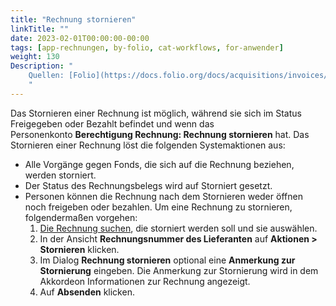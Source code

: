 ```yaml
---
title: "Rechnung stornieren"
linkTitle: ""
date: 2023-02-01T00:00:00-00:00
tags: [app-rechnungen, by-folio, cat-workflows, for-anwender]
weight: 130
Description: "
    Quellen: [Folio](https://docs.folio.org/docs/acquisitions/invoices/#paying-an-invoice) & [GBV](https://info.gbv.de/display/FOLIOGBVEXTERN/Folio:+Rechnung+stornieren)
    "
---
```


Das Stornieren einer Rechnung ist möglich, während sie sich im Status Freigegeben oder Bezahlt befindet und wenn das Personenkonto **Berechtigung Rechnung: Rechnung stornieren** hat. Das Stornieren einer Rechnung löst die folgenden Systemaktionen aus:

* Alle Vorgänge gegen Fonds, die sich auf die Rechnung beziehen, werden storniert.
* Der Status des Rechnungsbelegs wird auf Storniert gesetzt.
* Personen können die Rechnung nach dem Stornieren weder öffnen noch freigeben oder bezahlen. Um eine Rechnung zu stornieren, folgendermaßen vorgehen:
    1.  [Die Rechnung suchen](https://info.gbv.de/display/FOLIOGBVEXTERN/Folio%3A+Rechnung+suchen), die storniert werden soll und sie auswählen.
    2.  In der Ansicht **Rechnungsnummer des Lieferanten** auf **Aktionen > Stornieren** klicken.
    3.  Im Dialog **Rechnung stornieren** optional eine **Anmerkung zur Stornierung** eingeben. Die Anmerkung zur Stornierung wird in dem Akkordeon Informationen zur Rechnung angezeigt.
    4.  Auf **Absenden** klicken.
